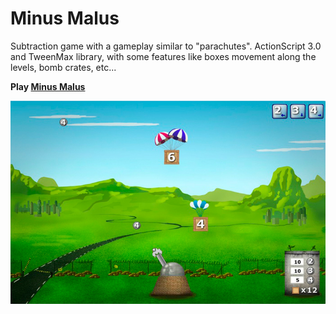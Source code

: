 # Minus Malus

Subtraction game with a gameplay similar to "parachutes". ActionScript 3.0 and TweenMax library, with some features like boxes movement along the levels, bomb crates, etc...

**Play [Minus Malus](https://www.cognifit.com/en/public/game/4196041389/minus-malus)**

![Minus Malus screenshot](screenshot.jpg)
